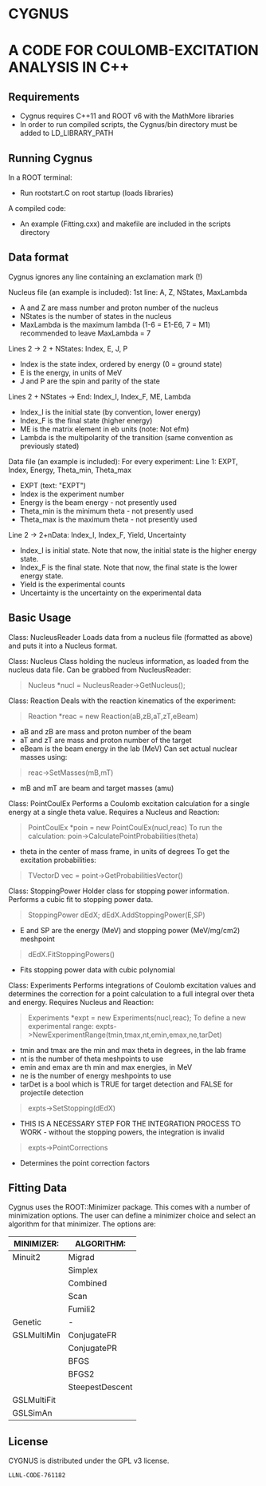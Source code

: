 CYGNUS
=============================
A CODE FOR COULOMB-EXCITATION ANALYSIS IN C++
==================================================================

Requirements
-----------------------

- Cygnus requires C++11 and ROOT v6 with the MathMore libraries
- In order to run compiled scripts, the Cygnus/bin directory must be added to LD_LIBRARY_PATH

Running Cygnus
-----------------------

In a ROOT terminal:
- Run rootstart.C on root startup (loads libraries)

A compiled code:
- An example (Fitting.cxx) and makefile are included in the scripts directory

Data format
------------------------

Cygnus ignores any line containing an exclamation mark (!)

Nucleus file (an example is included):
1st line: A, Z, NStates, MaxLambda
- A and Z are mass number and proton number of the nucleus
- NStates is the number of states in the nucleus
- MaxLambda is the maximum lambda (1-6 = E1-E6, 7 = M1) recommended to leave MaxLambda = 7

Lines 2 -> 2 + NStates: Index, E, J, P
- Index is the state index, ordered by energy (0 = ground state)
- E is the energy, in units of MeV
- J and P are the spin and parity of the state

Lines 2 + NStates -> End: Index_I, Index_F, ME, Lambda
- Index_I is the initial state (by convention, lower energy)
- Index_F is the final state (higher energy) 
- ME is the matrix element in eb units (note: Not efm)
- Lambda is the multipolarity of the transition (same convention as previously stated) 

Data file (an example is included):
For every experiment:
Line 1: EXPT, Index, Energy, Theta_min, Theta_max
- EXPT (text: "EXPT")
- Index is the experiment number
- Energy is the beam energy - not presently used
- Theta_min is the minimum theta - not presently used
- Theta_max is the maximum theta - not presently used

Line 2 -> 2+nData: Index_I, Index_F, Yield, Uncertainty 
- Index_I is initial state. Note that now, the initial state is the higher energy state.
- Index_F is the final state. Note that now, the final state is the lower energy state.
- Yield is the experimental counts
- Uncertainty is the uncertainty on the experimental data

Basic Usage
------------------------

Class: NucleusReader
Loads data from a nucleus file (formatted as above) and puts it into a Nucleus format.

Class: Nucleus
Class holding the nucleus information, as loaded from the nucleus data file. Can be grabbed from NucleusReader:
> Nucleus *nucl = NucleusReader->GetNucleus();

Class: Reaction
Deals with the reaction kinematics of the experiment:
> Reaction *reac = new Reaction(aB,zB,aT,zT,eBeam)
- aB and zB are mass and proton number of the beam
- aT and zT are mass and proton number of the target
- eBeam is the beam energy in the lab (MeV)
Can set actual nuclear masses using:
> reac->SetMasses(mB,mT)
- mB and mT are beam and target masses (amu)

Class: PointCoulEx
Performs a Coulomb excitation calculation for a single energy at a single theta value. Requires a Nucleus and Reaction:
> PointCoulEx *poin = new PointCoulEx(nucl,reac)
To run the calculation:
> poin->CalculatePointProbabilities(theta)
- theta in the center of mass frame, in units of degrees
To get the excitation probabilities:
> TVectorD vec = point->GetProbabilitiesVector()

Class: StoppingPower
Holder class for stopping power information. Performs a cubic fit to stopping power data. 
> StoppingPower dEdX; 
> dEdX.AddStoppingPower(E,SP)
- E and SP are the energy (MeV) and stopping power (MeV/mg/cm2) meshpoint
> dEdX.FitStoppingPowers()
- Fits stopping power data with cubic polynomial

Class: Experiments
Performs integrations of Coulomb excitation values and determines the correction for a point calculation to a full integral over theta and energy. Requires Nucleus and Reaction:
> Experiments *expt = new Experiments(nucl,reac);
To define a new experimental range:
> expts->NewExperimentRange(tmin,tmax,nt,emin,emax,ne,tarDet)
- tmin and tmax are the min and max theta in degrees, in the lab frame
- nt is the number of theta meshpoints to use
- emin and emax are th min and max energies, in MeV
- ne is the number of energy meshpoints to use
- tarDet is a bool which is TRUE for target detection and FALSE for projectile detection
> expts->SetStopping(dEdX)
- THIS IS A NECESSARY STEP FOR THE INTEGRATION PROCESS TO WORK - without the stopping powers, the integration is invalid
> expts->PointCorrections
- Determines the point correction factors

Fitting Data
------------------------

Cygnus uses the ROOT::Minimizer package. This comes with a number of minimization options. The user can define a minimizer choice and select an algorithm for that minimizer. The options are:

| MINIMIZER: |	ALGORITHM:      |
|------------|------------------|
|Minuit2     |	Migrad          |
|	     |	Simplex         |
|	     |	Combined        |
|	     |	Scan            |
|	     |	Fumili2         |
|Genetic     |                  -	
|GSLMultiMin |	ConjugateFR     |
|	     |	ConjugatePR     |
|            |	BFGS            |
|            |	BFGS2           |
|            |	SteepestDescent |
|GSLMultiFit |                  |
|GSLSimAn    |	                |

License
-----------------------

CYGNUS is distributed under the GPL v3 license.

``LLNL-CODE-761182``
